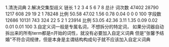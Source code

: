 1.清洗词典
2.解决交集型歧义
链长 	1	    2   	3	    4       5       6	    7	    8   	总计
词次数	47402	28790	1217    608	    29	    19	    2	    1	    78248
比例  	50.58	47.02	1.56	0.78	0.04	0	    0	    0	    100
字段数	12686	10131	743	    324	    22	    5	    2	    1	    23914
比例	    53.05	42.36	3.11	1.35    0.09	0.02	0.01	0.01	100
3.自定义词一般是专属名词，不想拆分的特定词，
如果分词器自动拆出来的所有term都是n开始的词性，就没有必要加入自定义词典
但是"张馨予结婚"不符合词规律，但是本身是主谓结构构成句子就不应该加入自定义词典
